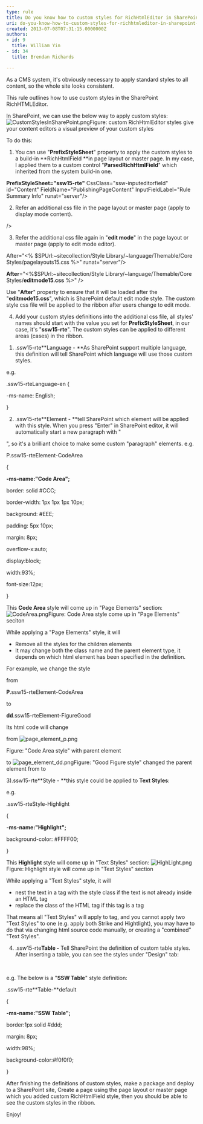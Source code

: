 ```yaml
---
type: rule
title: Do you know how to custom styles for RichHtmlEditor in SharePoint 2013?
uri: do-you-know-how-to-custom-styles-for-richhtmleditor-in-sharepoint-2013
created: 2013-07-08T07:31:15.0000000Z
authors:
- id: 9
  title: William Yin
- id: 34
  title: Brendan Richards

---
```


 

​​​​​​As a CMS system, it's obviously necessary to apply standard styles to all content, so the whole site looks consistent.



This rule outlines how to use custom styles in the SharePoint  RichHTMLEditor​.



In SharePoint, we can use the below way to apply custom styles:
![CustomStylesInSharePoint.png](CustomStylesInSharePoint.png)Figure: custom RichHtmlEditor styles give your content editors a visual preview of your custom styles​



 
​To do this:

1. You can use "**PrefixStyleSheet**" property to apply the custom styles to a build-in **RichHtmlField **in page layout or master page. In my case, I applied them to a custom control "**ParsedRichHtmlField**" which inherited from the system build-in one.



**PrefixStyleSheet="ssw15-rte"** CssClass="ssw-inputeditorfield" id="Content" FieldName="PublishingPageContent" InputFieldLabel="Rule Summary Info" runat="server"/>



2. Refer an additional css file in the page layout or master page (apply to display mode content).



/>



3. Refer the additional css file again in "**edit mode**" in the page layout or master page (apply to edit mode editor).







After="<% $SPUrl:~sitecollection/Style Library/~language/Themable/Core Styles/pagelayouts15.css %>" runat="server"/>



**After**="<%$SPUrl:~sitecollection/Style Library/~language/Themable/Core Styles/<strong>editmode15.css</strong>  %>" />



Use "**After**" property to ensure that it will be loaded after the "**editmode15.css**", which is SharePoint default edit mode style. The custom style css file will be applied to the ribbon after users change to edit mode.



4. Add your custom styles definitions into the additional css file, all styles' names should start with the value you set for **PrefixStyleSheet**, in our case, it's "**ssw15-rte**". The custom styles can be applied to different areas (cases) in the ribbon.

1) .ssw15-rte**Language - **As SharePoint support multiple language, this definition will tell SharePoint which language will use those custom styles.

e.g.

.ssw15-rteLanguage-en {

-ms-name: English;

}

2) .ssw15-rte**Element - **tell SharePoint which element will be applied with this style. When you press "Enter" in SharePoint editor, it will automatically start a new paragraph with "


", so it's a brilliant choice to make some custom "paragraph" elements.
e.g.

P.ssw15-rteElement-CodeArea

{

**-ms-name:"Code Area";**

border: solid #CCC;

border-width: 1px 1px 1px 10px;

background: #EEE;

padding: 5px 10px;

margin: 8px;

overflow-x:auto;

display:block;

width:93%;

font-size:12px;

}

This **Code Area** style will come up in "Page Elements" section:​
![CodeArea.png](CodeArea.png)Figure: Code Area style come up in "Page Elements" seciton


While applying a "Page Elements" style, it will



- Remove all the styles for the children elements
- It may change both the class name and the parent element type, it depends on which html element has been specified in the definition.


For example, we change the style


from

**P**.ssw15-rteElement-CodeArea

to

**dd**.ssw15-rteElement-FigureGood



Its html code will change


from
![page_element_p.png](page_element_p.png)

Figure: "Code Area style" with parent element 




to
![page_element_dd.png](page_element_dd.png)Figure: "Good Figure style" changed the parent element from 
to





3).ssw15-rte**Style - **this style could be applied to **Text Styles**:



e.g.

.ssw15-rteStyle-Highlight

{

**-ms-name:"Highlight";**

background-color: #FFFF00;

}

This **Highlight** style will come up in "Text Styles" section:​
![HighLight.png](HighLight.png)Figure: Highlight style will come up in "Text Styles" section​


While applying a "Text Styles" style, it will



- nest the text in a  tag with the style class if the text is not already inside an HTML tag
- replace the class of the HTML tag if this tag is a  tag




That means all "Text Styles" will apply to  tag, and you cannot apply two "Text Styles" to one  (e.g. apply both Strike and Hightlight), you may have to do that via changing html source code manually, or creating a "combined" "Text Styles".



4) .ssw15-rte**Table -** Tell SharePoint the definition of custom table styles. After inserting a table, you can see the styles under "Design" tab:​

​



e.g. The below is a "**SSW Table**" style definition:

.ssw15-rte**Table-**default

{

**-ms-name:"SSW Table";**

border:1px solid #ddd;

margin: 8px;

width:98%;

background-color:#f0f0f0;

}



After finishing the definitions of custom styles, make a package and deploy to a SharePoint site, Create a page using the page layout or master page which you added custom RichHtmlField style, then you should be able to see the custom styles in the ribbon.



Enjoy!






